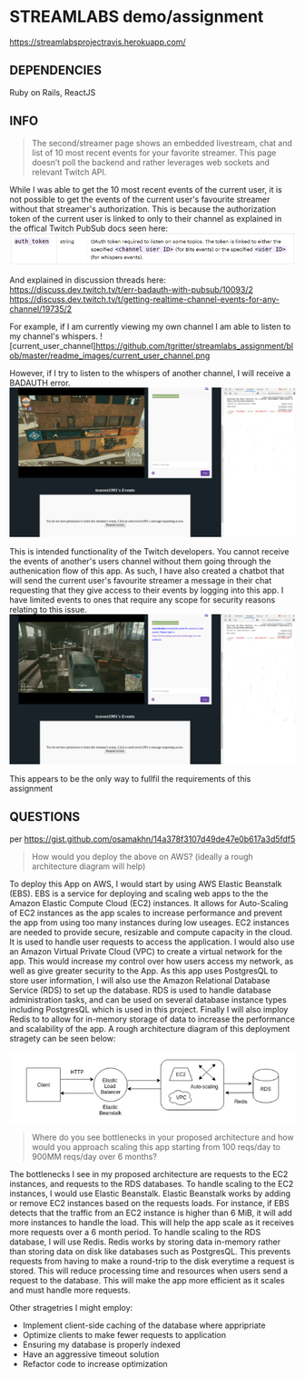# STREAMLABS demo/assignment

https://streamlabsprojectravis.herokuapp.com/

## DEPENDENCIES

Ruby on Rails, ReactJS

## INFO
>The second/streamer page shows an embedded livestream, chat and list of 10 most recent events for your favorite streamer. This page doesn’t poll the backend and rather leverages web sockets and relevant Twitch API.

While I was able to get the 10 most recent events of the current user, it is not possible to get the events of the current user's favourite streamer without that streamer's authorization. This is because the authorization token of the current user is linked to only to their channel as explained in the offical Twitch PubSub docs seen here:
![twitch_docs](https://github.com/tgritter/streamlabs_assignment/blob/master/readme_images/twitch_docs_auth_token.png)

And explained in discussion threads here:
https://discuss.dev.twitch.tv/t/err-badauth-with-pubsub/10093/2
https://discuss.dev.twitch.tv/t/getting-realtime-channel-events-for-any-channel/19735/2

For example, if I am currently viewing my own channel I am able to listen to my channel's whispers.
![current_user_channel]https://github.com/tgritter/streamlabs_assignment/blob/master/readme_images/current_user_channel.png

However, if I try to listen to the whispers of another channel, I will receive a BADAUTH error.
![streamers_channel](https://github.com/tgritter/streamlabs_assignment/blob/master/readme_images/favourite_streamer_screenshot.png)

This is intended functionality of the Twitch developers. You cannot receive the events of another's users channel without them going through the authenication flow of this app. 
As such, I have also created a chatbot that will send the current user's favourite streamer a message in their chat requesting that they give access to their events by logging into this app. I have limited events to ones that require any scope for security reasons relating to this issue.
![chatbot](https://github.com/tgritter/streamlabs_assignment/blob/master/readme_images/chatbot_screenshot.png)

This appears to be the only way to fullfil the requirements of this assignment

## QUESTIONS
per https://gist.github.com/osamakhn/14a378f3107d49de47e0b617a3d5fdf5

>How would you deploy the above on AWS? (ideally a rough architecture diagram will help)

To deploy this App on AWS, I would start by using AWS Elastic Beanstalk (EBS). EBS is a service for deploying and scaling web apps to the the Amazon Elastic Compute Cloud (EC2) instances. It allows for Auto-Scaling of EC2 instances as the app scales to increase performance and prevent the app from using too many instances during low useages. EC2 instances are needed to provide secure, resizable and compute capacity in the cloud. It is used to handle user requests to access the application. I would also use an Amazon Virtual Private Cloud (VPC) to create a virtual network for the app. This would increase my control over how users access my network, as well as give greater security to the App. As this app uses PostgresQL to store user information, I will also use the Amazon Relational Database Service (RDS) to set up the database. RDS is used to handle database administration tasks, and can be used on several database instance types including PostgresQL which is used in this project. Finally I will also imploy Redis to to allow for in-memory storage of data to increase the performance and scalability of the app. A rough architecture diagram of this deployment stragety can be seen below:

![architecture_diagram](https://github.com/tgritter/streamlabs_assignment/blob/master/readme_images/architecture_diagram.png)

>Where do you see bottlenecks in your proposed architecture and how would you approach scaling this app starting from 100 reqs/day to 900MM reqs/day over 6 months?

The bottlenecks I see in my proposed architecture are requests to the EC2 instances, and requests to the RDS databases. 
To handle scaling to the EC2 instances, I would use Elastic Beanstalk. Elastic Beanstalk works by adding or remove EC2 instances based on the requests loads. For instance, if EBS detects that the traffic from an EC2 instance is higher than 6 MiB, it will add more instances to handle the load. This will help the app scale as it receives more requests over a 6 month period. 
To handle scaling to the RDS database, I will use Redis. Redis works by storing data in-memory rather than storing data on disk like databases such as PostgresQL. This prevents requests from having to make a round-trip to the disk everytime a request is stored. This will reduce processing time and resources when users send a request to the database. This will make the app more efficient as it scales and must handle more requests.

Other stragetries I might employ:
* Implement client-side caching of the database where appripriate
* Optimize clients to make fewer requests to application
* Ensuring my database is properly indexed
* Have an aggressive timeout solution
* Refactor code to increase optimization



